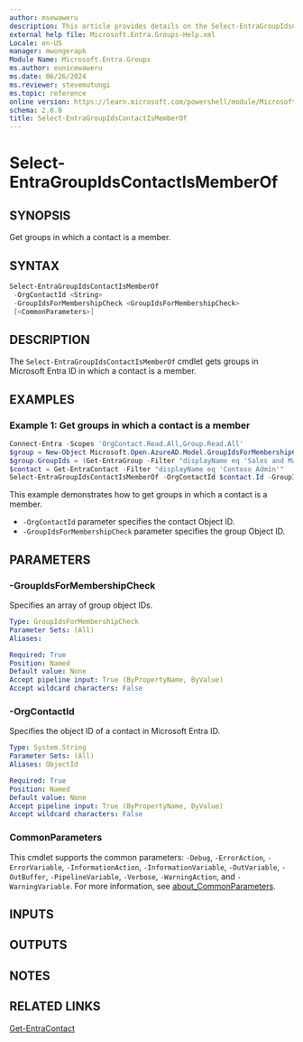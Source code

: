 ```yaml
---
author: msewaweru
description: This article provides details on the Select-EntraGroupIdsContactIsMemberOf command.
external help file: Microsoft.Entra.Groups-Help.xml
Locale: en-US
manager: mwongerapk
Module Name: Microsoft.Entra.Groups
ms.author: eunicewaweru
ms.date: 06/26/2024
ms.reviewer: stevemutungi
ms.topic: reference
online version: https://learn.microsoft.com/powershell/module/Microsoft.Entra.Groups/Select-EntraGroupIdsContactIsMemberOf
schema: 2.0.0
title: Select-EntraGroupIdsContactIsMemberOf
---
```


# Select-EntraGroupIdsContactIsMemberOf

## SYNOPSIS

Get groups in which a contact is a member.

## SYNTAX

```powershell
Select-EntraGroupIdsContactIsMemberOf
 -OrgContactId <String>
 -GroupIdsForMembershipCheck <GroupIdsForMembershipCheck>
 [<CommonParameters>]
```

## DESCRIPTION

The `Select-EntraGroupIdsContactIsMemberOf` cmdlet gets groups in Microsoft Entra ID in which a contact is a member.

## EXAMPLES

### Example 1: Get groups in which a contact is a member

```powershell
Connect-Entra -Scopes 'OrgContact.Read.All,Group.Read.All'
$group = New-Object Microsoft.Open.AzureAD.Model.GroupIdsForMembershipCheck
$group.GroupIds = (Get-EntraGroup -Filter "displayName eq 'Sales and Marketing'").Id
$contact = Get-EntraContact -Filter "displayName eq 'Contoso Admin'"
Select-EntraGroupIdsContactIsMemberOf -OrgContactId $contact.Id -GroupIdsForMembershipCheck $group
```

This example demonstrates how to get groups in which a contact is a member.

- `-OrgContactId` parameter specifies the contact Object ID.
- `-GroupIdsForMembershipCheck` parameter specifies the group Object ID.

## PARAMETERS

### -GroupIdsForMembershipCheck

Specifies an array of group object IDs.

```yaml
Type: GroupIdsForMembershipCheck
Parameter Sets: (All)
Aliases:

Required: True
Position: Named
Default value: None
Accept pipeline input: True (ByPropertyName, ByValue)
Accept wildcard characters: False
```

### -OrgContactId

Specifies the object ID of a contact in Microsoft Entra ID.

```yaml
Type: System.String
Parameter Sets: (All)
Aliases: ObjectId

Required: True
Position: Named
Default value: None
Accept pipeline input: True (ByPropertyName, ByValue)
Accept wildcard characters: False
```

### CommonParameters

This cmdlet supports the common parameters: `-Debug`, `-ErrorAction`, `-ErrorVariable`, `-InformationAction`, `-InformationVariable`, `-OutVariable`, `-OutBuffer`, `-PipelineVariable`, `-Verbose`, `-WarningAction`, and `-WarningVariable`. For more information, see [about_CommonParameters](https://go.microsoft.com/fwlink/?LinkID=113216).

## INPUTS

## OUTPUTS

## NOTES

## RELATED LINKS

[Get-EntraContact](../Microsoft.Entra.DirectoryManagement/Get-EntraContact.md)
